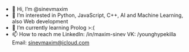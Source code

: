 - 👋 Hi, I’m @sinevmaxim
- 👀 I’m interested in Python, JavaScript, C++, AI and Machine Learning, also Web development
- 🌱 I’m currently learning Prolog >:(
- 📫 How to reach me
  LinkedIn: /in/maxim-sinev
  VK: /younghypekilla
  Email: sinevmaxim@icloud.com

